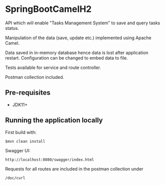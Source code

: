 # SpringBootCamelH2
API which will enable "Tasks Management System" to save and query tasks status.

Manipulation of the data (save, update etc.) implemented using Apache Camel.

Data saved in in-memory database hence data is lost after application restart. Configuration can be changed to embed data to file. 

Tests available for service and route controller.

Postman collection included.
## Pre-requisites ##
* JDK11+
## Running the application locally

First build with:

    $mvn clean install

Swagger UI:

    http://localhost:8080/swagger/index.html

Requests for all routes are included in the postman collection under 

    /doc/curl

